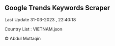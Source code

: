 

## Google Trends Keywords Scraper 
 
Last Update 31-03-2023 , 22:40:18

Country List :
VIETNAM.json



© Abdul Muttaqin 
